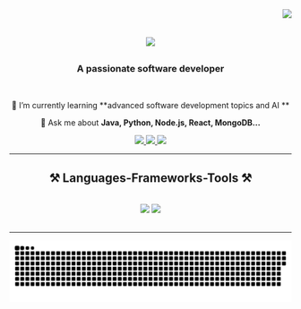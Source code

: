 <img align="right" src="https://visitor-badge.laobi.icu/badge?page_id=salesp07.salesp07" />

<h1 align="center">
    <img src="https://readme-typing-svg.herokuapp.com/?font=Righteous&size=35&center=true&vCenter=true&width=500&height=70&duration=4000&lines=Hi+There!+👋;+I'm+Priya+Patel!;" />
</h1>

<h3 align="center">A passionate software developer</h3>

<br/>

<div align="center">
 
 
 🌱 I’m currently learning **advanced software development topics and AI **

💬 Ask me about **Java, Python, Node.js, React, MongoDB...**


 </div>
 
<div align="center"> 
  <a href="mailto:priyapatelsp3012@gmail.com">
    <img src="https://img.shields.io/badge/Gmail-333333?style=for-the-badge&logo=gmail&logoColor=red" />
  </a>
  <a href="https://www.linkedin.com/in/priyapatelsp/" target="_blank">
    <img src="https://img.shields.io/badge/LinkedIn-0077B5?style=for-the-badge&logo=linkedin&logoColor=white" target="_blank" />
  </a>
  <a href="https://leetcode.com/u/PriyaPatelsp/" target="_blank">
     <img src="https://img.shields.io/badge/Leetcode-FF5722?style=for-the-badge&logo=leetcode&logoColor=white" target="_blank" /> 
  </a>
</div>

 <hr/>
 
<h2 align="center">⚒️ Languages-Frameworks-Tools ⚒️</h2>
<br/>
<div align="center">
    <img src="https://skillicons.dev/icons?i=react,bootstrap,html,css,vscode,github,git" />
    <img src="https://skillicons.dev/icons?i=java,nodejs,python,javascript,express,mongodb,c,mysql" /><br>
</div>

<br/>
 <hr/>
<picture>
  <source media="(prefers-color-scheme: dark)" srcset="https://raw.githubusercontent.com/priyapatelsp/priyapatelsp/output/github-contribution-grid-snake-dark.svg">
  <source media="(prefers-color-scheme: dark)" srcset="https://raw.githubusercontent.com/priyapatelsp/priyapatelsp/output/github-contribution-grid-snake.svg">
  <img alt="github contribution grid snake animation" src="https://raw.githubusercontent.com/priyapatelsp/priyapatelsp/output/github-contribution-grid-snake.svg">
</picture>


<br/>
